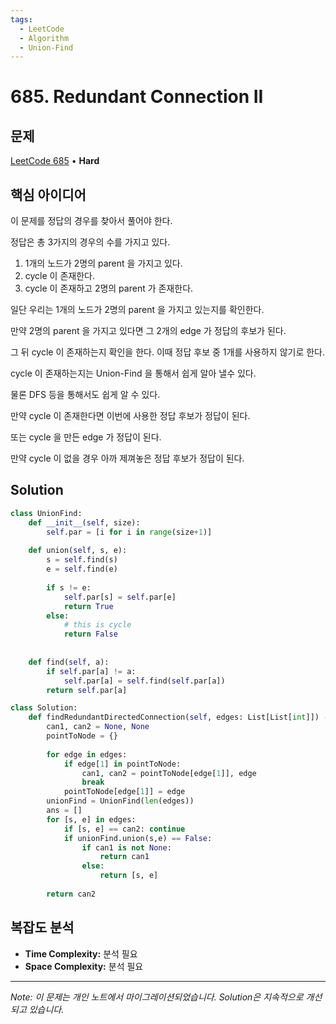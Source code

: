 ```yaml
---
tags:
  - LeetCode
  - Algorithm
  - Union-Find
---
```


# 685. Redundant Connection II

## 문제

[LeetCode 685](https://leetcode.com/problems/redundant-connection-ii/) • **Hard**

## 핵심 아이디어

이 문제를 정답의 경우를 찾아서 풀어야 한다.

  

정답은 총 3가지의 경우의 수를 가지고 있다.

1. 1개의 노드가 2명의 parent 을 가지고 있다.
2. cycle 이 존재한다.
3. cycle 이 존재하고 2명의 parent 가 존재한다.

  

일단 우리는 1개의 노드가 2명의 parent 을 가지고 있는지를 확인한다.

만약 2명의 parent 을 가지고 있다면 그 2개의 edge 가 정답의 후보가 된다.

그 뒤 cycle 이 존재하는지 확인을 한다. 이때 정답 후보 중 1개를 사용하지 않기로 한다.

cycle 이 존재하는지는 Union-Find 을 통해서 쉽게 알아 낼수 있다.

물론 DFS 등을 통해서도 쉽게 알 수 있다.

만약 cycle 이 존재한다면 이번에 사용한 정답 후보가 정답이 된다.

또는 cycle 을 만든 edge 가 정답이 된다.

  

만약 cycle 이 없을 경우 아까 제껴놓은 정답 후보가 정답이 된다.

## Solution

```python
class UnionFind:
    def __init__(self, size):
        self.par = [i for i in range(size+1)]
    
    def union(self, s, e):
        s = self.find(s)
        e = self.find(e)
        
        if s != e:
            self.par[s] = self.par[e]
            return True
        else:
            # this is cycle
            return False
        
        
    def find(self, a):
        if self.par[a] != a:
            self.par[a] = self.find(self.par[a])
        return self.par[a]

class Solution:
    def findRedundantDirectedConnection(self, edges: List[List[int]]) -> List[int]:
        can1, can2 = None, None
        pointToNode = {}
        
        for edge in edges:
            if edge[1] in pointToNode:
                can1, can2 = pointToNode[edge[1]], edge
                break
            pointToNode[edge[1]] = edge
        unionFind = UnionFind(len(edges))
        ans = []
        for [s, e] in edges:
            if [s, e] == can2: continue
            if unionFind.union(s,e) == False:
                if can1 is not None:
                    return can1
                else:
                    return [s, e]
        
        return can2
```

## 복잡도 분석

- **Time Complexity:** 분석 필요
- **Space Complexity:** 분석 필요


---

*Note: 이 문제는 개인 노트에서 마이그레이션되었습니다. Solution은 지속적으로 개선되고 있습니다.*
